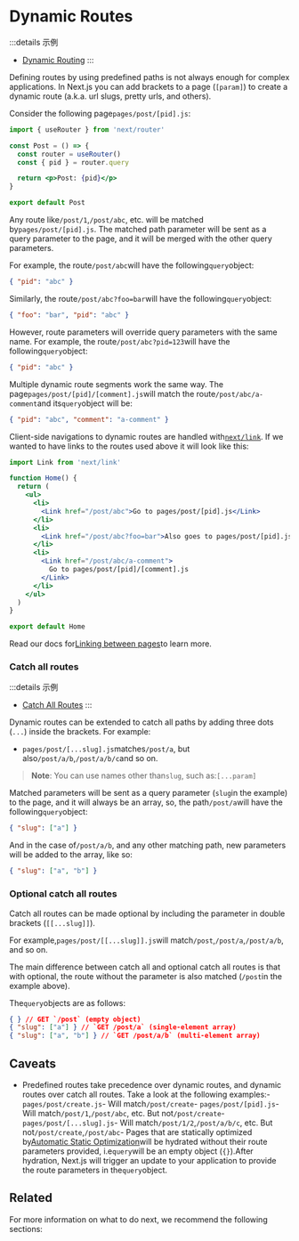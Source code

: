 # Dynamic Routes

:::details 示例
- [Dynamic Routing](https://github.com/vercel/next.js/tree/canary/examples/dynamic-routing)
:::

Defining routes by using predefined paths is not always enough for complex applications. In Next.js you can add brackets to a page (`[param]`) to create a dynamic route (a.k.a. url slugs, pretty urls, and others).

Consider the following page`pages/post/[pid].js`:

```jsx
import { useRouter } from 'next/router'

const Post = () => {
  const router = useRouter()
  const { pid } = router.query

  return <p>Post: {pid}</p>
}

export default Post

```

Any route like`/post/1`,`/post/abc`, etc. will be matched by`pages/post/[pid].js`. The matched path parameter will be sent as a query parameter to the page, and it will be merged with the other query parameters.

For example, the route`/post/abc`will have the following`query`object:

```json
{ "pid": "abc" }

```

Similarly, the route`/post/abc?foo=bar`will have the following`query`object:

```json
{ "foo": "bar", "pid": "abc" }

```

However, route parameters will override query parameters with the same name. For example, the route`/post/abc?pid=123`will have the following`query`object:

```json
{ "pid": "abc" }

```

Multiple dynamic route segments work the same way. The page`pages/post/[pid]/[comment].js`will match the route`/post/abc/a-comment`and its`query`object will be:

```json
{ "pid": "abc", "comment": "a-comment" }

```

Client-side navigations to dynamic routes are handled with[`next/link`](/docs/guide/api-reference/next/link). If we wanted to have links to the routes used above it will look like this:

```jsx
import Link from 'next/link'

function Home() {
  return (
    <ul>
      <li>
        <Link href="/post/abc">Go to pages/post/[pid].js</Link>
      </li>
      <li>
        <Link href="/post/abc?foo=bar">Also goes to pages/post/[pid].js</Link>
      </li>
      <li>
        <Link href="/post/abc/a-comment">
          Go to pages/post/[pid]/[comment].js
        </Link>
      </li>
    </ul>
  )
}

export default Home

```

Read our docs for[Linking between pages](/docs/guide/routing/introduction#linking-between-pages)to learn more.

### Catch all routes

:::details 示例
- [Catch All Routes](https://github.com/vercel/next.js/tree/canary/examples/catch-all-routes)
:::

Dynamic routes can be extended to catch all paths by adding three dots (`...`) inside the brackets. For example:

- `pages/post/[...slug].js`matches`/post/a`, but also`/post/a/b`,`/post/a/b/c`and so on.

> **Note**: You can use names other than`slug`, such as:`[...param]`

Matched parameters will be sent as a query parameter (`slug`in the example) to the page, and it will always be an array, so, the path`/post/a`will have the following`query`object:

```json
{ "slug": ["a"] }

```

And in the case of`/post/a/b`, and any other matching path, new parameters will be added to the array, like so:

```json
{ "slug": ["a", "b"] }

```

### Optional catch all routes

Catch all routes can be made optional by including the parameter in double brackets (`[[...slug]]`).

For example,`pages/post/[[...slug]].js`will match`/post`,`/post/a`,`/post/a/b`, and so on.

The main difference between catch all and optional catch all routes is that with optional, the route without the parameter is also matched (`/post`in the example above).

The`query`objects are as follows:

```json
{ } // GET `/post` (empty object)
{ "slug": ["a"] } // `GET /post/a` (single-element array)
{ "slug": ["a", "b"] } // `GET /post/a/b` (multi-element array)

```

## Caveats

- Predefined routes take precedence over dynamic routes, and dynamic routes over catch all routes. Take a look at the following examples:- `pages/post/create.js`- Will match`/post/create`- `pages/post/[pid].js`- Will match`/post/1`,`/post/abc`, etc. But not`/post/create`- `pages/post/[...slug].js`- Will match`/post/1/2`,`/post/a/b/c`, etc. But not`/post/create`,`/post/abc`- Pages that are statically optimized by[Automatic Static Optimization](/docs/guide/advanced-features/automatic-static-optimization)will be hydrated without their route parameters provided, i.e`query`will be an empty object (`{}`).After hydration, Next.js will trigger an update to your application to provide the route parameters in the`query`object.

## Related

For more information on what to do next, we recommend the following sections:




